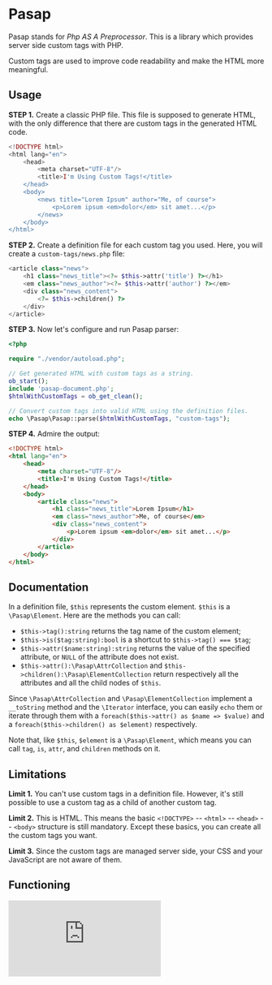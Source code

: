 # Pasap

Pasap stands for _Php AS A Preprocessor_. This is a library which provides server
side custom tags with PHP.

Custom tags are used to improve code readability and make the HTML more meaningful.

## Usage

**STEP 1.**
Create a classic PHP file. This file is supposed to generate HTML, with the only
difference that there are custom tags in the generated HTML code.

```php
<!DOCTYPE html>
<html lang="en">
	<head>
		<meta charset="UTF-8"/>
		<title>I'm Using Custom Tags!</title>
	</head>
	<body>
		<news title="Lorem Ipsum" author="Me, of course">
			<p>Lorem ipsum <em>dolor</em> sit amet...</p>
		</news>
	</body>
</html>
```

**STEP 2.**
Create a definition file for each custom tag you used. Here, you will create a
`custom-tags/news.php` file:

```php
<article class="news">
	<h1 class="news_title"><?= $this->attr('title') ?></h1>
	<em class="news_author"><?= $this->attr('author') ?></em>
	<div class="news_content">
		<?= $this->children() ?>
	</div>
</article>
```

**STEP 3.**
Now let's configure and run Pasap parser:

```php
<?php

require "./vendor/autoload.php";

// Get generated HTML with custom tags as a string.
ob_start();
include 'pasap-document.php';
$htmlWithCustomTags = ob_get_clean();

// Convert custom tags into valid HTML using the definition files.
echo \Pasap\Pasap::parse($htmlWithCustomTags, "custom-tags");
```

**STEP 4.**
Admire the output:

```html
<!DOCTYPE html>
<html lang="en">
	<head>
		<meta charset="UTF-8"/>
		<title>I'm Using Custom Tags!</title>
	</head>
	<body>
		<article class="news">
			<h1 class="news_title">Lorem Ipsum</h1>
			<em class="news_author">Me, of course</em>
			<div class="news_content">
				<p>Lorem ipsum <em>dolor</em> sit amet...</p>
			</div>
		</article>
	</body>
</html>
```

## Documentation

In a definition file, `$this` represents the custom element. `$this` is a
`\Pasap\Element`. Here are the methods you can call:

- `$this->tag():string` returns the tag name of the custom element;
- `$this->is($tag:string):bool` is a shortcut to `$this->tag() === $tag`;
- `$this->attr($name:string):string` returns the value of the specified
  attribute, or `NULL` of the attribute does not exist.
- `$this->attr():\Pasap\AttrCollection` and `$this->children():\Pasap\ElementCollection`
  return respectively all the attributes and all the child nodes of `$this`.

Since `\Pasap\AttrCollection` and `\Pasap\ElementCollection` implement a
`__toString` method and the `\Iterator` interface, you can easily `echo` them or
iterate through them with a `foreach($this->attr() as $name => $value)` and a
`foreach($this->children() as $element)` respectively.

Note that, like `$this`, `$element` is a `\Pasap\Element`, which means you can
call `tag`, `is`, `attr`, and `children` methods on it.

## Limitations

**Limit 1.**
You can't use custom tags in a definition file.
However, it's still possible to use a custom tag as a child of another custom tag.

**Limit 2.**
This is HTML. This means the basic `<!DOCTYPE>` -- `<html>` -- `<head>` -- `<body>`
structure is still mandatory.
Except these basics, you can create all the custom tags you want.

**Limit 3.**
Since the custom tags are managed server side, your CSS and your JavaScript are
not aware of them.

## Functioning

![With and Without Pasap](http://aygix.free.fr/down.php?path=github/Odepax/pasap/with-without.png)

<!--
      +~~~~~~~~~~~~~~~~~~~~+ <~~~~ Data from DB           +~~~~~~~~~~~~~~~~~~~+ <~~~~ Data from DB
PHP { | HTML Preprocessing | <~~~~ Session          PHP { | XML Preprocessing | <~~~~ Session
      +~~~~~~~~~~~~~~~~~~~~+ <~~~~ APIs                   +~~~~~~~~~~~~~~~~~~~+ <~~~~ APIs
                |                                                  |
                |                                                  v
                |                                               +~~~~~+  <news title="Lorem">
                |                                               | XML |     ...
                |                                |              +~~~~~+  </news>
                |                                |                 |
                |                                |                 v
                |                                |             +~~~~~~~+
                |                                |             | Pasap | <~~~~ Custom elements
                |                                              +~~~~~~~+
                |                                                  |
                v                                                  v      <article class="news">
             +~~~~~~+                                           +~~~~~~+     <h1> Lorem </h1>
             | HTML |                                           | HTML |     ...
             +~~~~~~+                                           +~~~~~~+  </article>
                                   Without Pasap    With Pasap
-->
